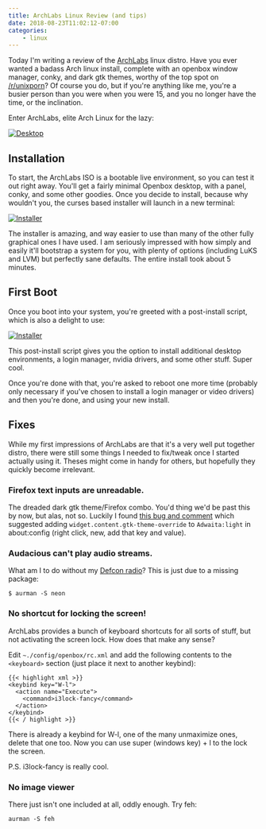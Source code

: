 ```yaml
---
title: ArchLabs Linux Review (and tips)
date: 2018-08-23T11:02:12-07:00
categories:
    - linux
---
```


Today I'm writing a review of the [ArchLabs](https://archlabslinux.com/) linux
distro. Have you ever wanted a badass Arch linux install, complete with
an openbox window manager, conky, and dark gtk themes, worthy of the top
spot on [/r/unixporn](https://www.reddit.com/r/unixporn/top/?t=month)? Of 
course you do, but if you're anything like me, you're a busier person than you
were when you were 15, and you no longer have the time, or the inclination.

Enter ArchLabs, elite Arch Linux for the lazy:

[![Desktop](https://s3-us-west-2.amazonaws.com/pedaldp/images/2018-08-23-archlabs-review/desktop.png)](https://s3-us-west-2.amazonaws.com/pedaldp/images/2018-08-23-archlabs-review/desktop.png)

<!--more-->

## Installation

To start, the ArchLabs ISO is a bootable live environment, so you can test it 
out right away. You'll get a fairly minimal Openbox desktop, with a panel, 
conky, and some other goodies. Once you decide to install, because why wouldn't
you, the curses based installer will launch in a new terminal:

[![Installer](https://s3-us-west-2.amazonaws.com/pedaldp/images/2018-08-23-archlabs-review/installer2.png)](https://s3-us-west-2.amazonaws.com/pedaldp/images/2018-08-23-archlabs-review/installer2.png)

The installer is amazing, and way easier to use than many of the other fully
graphical ones I have used. I am seriously impressed with how simply and easily
it'll bootstrap a system for you, with plenty of options (including LuKS and 
LVM) but perfectly sane defaults. The entire install took about 5 minutes.

## First Boot

Once you boot into your system, you're greeted with a post-install script, 
which is also a delight to use:

[![Installer](https://s3-us-west-2.amazonaws.com/pedaldp/images/2018-08-23-archlabs-review/welcome.png)](https://s3-us-west-2.amazonaws.com/pedaldp/images/2018-08-23-archlabs-review/welcome.png)

This post-install script gives you the option to install additional desktop
environments, a login manager, nvidia drivers, and some other stuff. Super cool.

Once you're done with that, you're asked to reboot one more time (probably only
necessary if you've chosen to install a login manager or video drivers) and then
you're done, and using your new install.

## Fixes

While my first impressions of ArchLabs are that it's a very well put together
distro, there were still some things I needed to fix/tweak once I started
actually using it. Theses might come in handy for others, but hopefully they
quickly become irrelevant.

### Firefox text inputs are unreadable.

The dreaded dark gtk theme/Firefox combo. You'd thing we'd be past this by now,
but alas, not so. Luckily I found 
[this bug and comment](https://bugzilla.mozilla.org/show_bug.cgi?id=70315#c46)
which suggested adding `widget.content.gtk-theme-override` to `Adwaita:light`
in about:config (right click, new, add that key and value).

### Audacious can't play audio streams.

What am I to do without my [Defcon radio](https://somafm.com/defcon/)? 
This is just due to a missing package:

    $ aurman -S neon

### No shortcut for locking the screen!

ArchLabs provides a bunch of keyboard shortcuts for all sorts of stuff, but 
not activating the screen lock. How does that make any sense?

Edit `~./config/openbox/rc.xml` and add the following contents to the 
`<keyboard>` section (just place it next to another keybind):

    {{< highlight xml >}}
    <keybind key="W-l">
      <action name="Execute">
        <command>i3lock-fancy</command>
      </action>
    </keybind>
    {{< / highlight >}}

There is already a keybind for W-l, one of the many unmaximize ones, delete 
that one too. Now you can use super (windows key) + l to the lock the screen.

P.S. i3lock-fancy is really cool.

### No image viewer

There just isn't one included at all, oddly enough. Try feh:

    aurman -S feh

